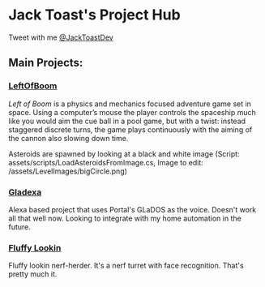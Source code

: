# Jack Toast's Project Hub

Tweet with me [@JackToastDev](https://twitter.com/JackToastDev)

## Main Projects:

### [LeftOfBoom](https://github.com/jack-toast/LeftOfBoom)
*Left of Boom* is a physics and mechanics focused adventure game set in space. Using a computer’s mouse the player controls the spaceship much like you would aim the cue ball in a pool game, but with a twist: instead staggered discrete turns, the game plays continuously with the aiming of the cannon also slowing down time.

Asteroids are spawned by looking at a black and white image (Script: assets/scripts/LoadAsteroidsFromImage.cs, Image to edit: /assets/LevelImages/bigCircle.png)


### [Gladexa](https://github.com/jack-toast/gladexa)
Alexa based project that uses Portal's GLaDOS as the voice. Doesn't work all that well now. Looking to integrate with my home automation in the future.

### [Fluffy Lookin](https://github.com/jack-toast/nerf-turret)
Fluffy lookin nerf-herder. It's a nerf turret with face recognition. That's pretty much it.
